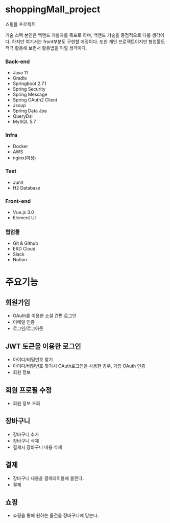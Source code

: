 # shoppingMall_project
쇼핑몰 프로젝트 

기술 스택
본인은 백엔드 개발자를 목표로 하며, 백엔드 기술을 중점적으로 다룰 생각이다. 하지만 여기서는 front부분도 구현할 예정이다. 또한 개인 프로젝트이지만 협업툴도 적극 활용해 보면서 활용법을 익힐 생각이다.

  

### Back-end
- Java 11
- Gradle
- Springboot 2.7.1
- Spring Security
- Spring Message
- Spring OAuth2 Client
- Jsoup
- Spring Data Jpa
- QueryDsl
- MySQL 5.7

### Infra
- Docker
- AWS
- nginx(미정)

### Test
- Junit
- H2 Database

### Front-end
- Vue.js 3.0
- Element UI

### 협업툴
- Git & Github
- ERD Cloud
- Slack
- Notion


 

# 주요기능
 

## 회원가입
- OAuth를 이용한 소셜 간편 로그인
- 이메일 인증
- 로그인/로그아웃

## JWT 토큰을 이용한 로그인
- 아이디/비밀번호 찾기
- 아이디/비밀번호 찾기시 OAuth로그인을 사용한 경우, 가입 OAuth 인증
- 회원 정보

## 회원 프로필 수정
- 회원 정보 조회

## 장바구니
- 장바구니 추가
- 장바구니 삭제 
- 결제시 장바구니 내용 삭제

## 결제
- 장바구니 내용을 결제테이블에 올린다.
- 결제

## 쇼핑
- 쇼핑을 통해 원하는 물건을 장바구니에 담는다.
